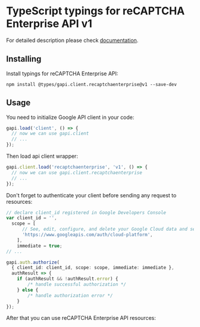 # TypeScript typings for reCAPTCHA Enterprise API v1


For detailed description please check [documentation](https://cloud.google.com/recaptcha-enterprise/).

## Installing

Install typings for reCAPTCHA Enterprise API:

```
npm install @types/gapi.client.recaptchaenterprise@v1 --save-dev
```

## Usage

You need to initialize Google API client in your code:

```typescript
gapi.load('client', () => {
  // now we can use gapi.client
  // ...
});
```

Then load api client wrapper:

```typescript
gapi.client.load('recaptchaenterprise', 'v1', () => {
  // now we can use gapi.client.recaptchaenterprise
  // ...
});
```

Don't forget to authenticate your client before sending any request to resources:

```typescript
// declare client_id registered in Google Developers Console
var client_id = '',
  scope = [ 
      // See, edit, configure, and delete your Google Cloud data and see the email address for your Google Account.
      'https://www.googleapis.com/auth/cloud-platform',
    ],
    immediate = true;
// ...

gapi.auth.authorize(
  { client_id: client_id, scope: scope, immediate: immediate },
  authResult => {
    if (authResult && !authResult.error) {
        /* handle successful authorization */
    } else {
        /* handle authorization error */
    }
});
```

After that you can use reCAPTCHA Enterprise API resources:

```typescript
```
